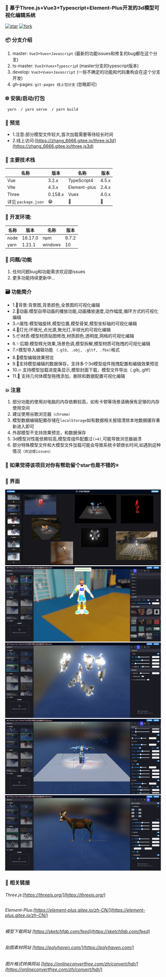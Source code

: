 

### 🌱 基于Three.js+Vue3+Typescript+Element-Plus开发的3d模型可视化编辑系统

<a href='https://gitee.com/ZHANG_6666/Three.js3D/stargazers'><img src='https://gitee.com/ZHANG_6666/Three.js3D/badge/star.svg?theme=dark' alt='star'></img></a> <a href='https://gitee.com/ZHANG_6666/Three.js3D/members'><img src='https://gitee.com/ZHANG_6666/Three.js3D/badge/fork.svg?theme=dark' alt='fork'></img></a>

### 📦️ 分支介绍
1. master: `Vue3+Vuex+Javascript` (最新的功能issues和修复的bug都在这个分支)
2. ts-master: `Vue3+Vuex+Typescrip`t (master分支的typescript版本)
3. develop: `Vue3+Vuex+Javascript` (一些不确定的功能和代码重构会在这个分支开发)
4. gh-pages: `git-pages 线上包分支` (忽略即可)

### 🌐 安装/启动/打包
```
 yarn  / yarn serve  / yarn build

```
### 🎨 预览
- 1.注意:部分模型文件较大,首次加载需要等待较长时间
- 2.线上访问:[https://zhang_6666.gitee.io/three.js3d](https://zhang_6666.gitee.io/three.js3d)

### 🎵 主要技术栈
| 名称                | 版本  | 名称        | 版本   |
| ------------------- | ----- | ----------- | ------ |
| Vue                 | 3.2.x | TypeScript4 | 4.5.x  |
| Vite                | 4.3.x | Element-plus | 2.4.x |
| Three               | 0.158.x | Vuex       | 4.0.x  |
| 详见 `package.json` | 😁    | 🥰         | 🤗    |

### 🌺 开发环境:

| 名称 | 版本    | 名称    | 版本  |
| ---- | ------- | ------- | ----- |
| node | 16.17.0| npm     | 9.7.2 |
| yarn | 1.21.1  | windows | 10    |

###	🍻 问题/功能
1. 任何问题bug和功能需求欢迎提issues
2. 更多功能持续更新中...


###	🗃️ 功能简介
- 1.📌背景:背景图,背景颜色,全景图的可视化编辑
- 2.🚀动画:模型自带动画的播放功能,动画播放速度,动作幅度,循环方式的可视化编辑
- 3.🔥属性:模型轴旋转,模型位置,模型骨架,模型坐标轴的可视化编辑
- 4.🎉灯光:环境光,点光源,聚光灯,半球光的可视化编辑
- 5.📦️材质:模型材质贴图修改,材质颜色,透明度,网格的可视化编辑
- 6.✨后期:模型辉光效果,场景色调,模型拆解,模型材质可拖拽的可视化编辑
- 7.⚡️模型导入编辑功能 `（.glb, .obj, .gltf, .fbx)`格式
- 8.🌼模型编辑效果预览
- 9.🍻支持模型编辑的数据保存，支持多个3d模型组件拖拽配置和编辑效果预览
- 10.🔥 支持模型加载进度条显示,模型封面下载，模型文件导出（.glb,.gltf）
- 11.👷 支持几何体模型拖拽添加，删除和数据配置可视化编辑

### 💥 注意

1. 部分功能的使用对电脑的内存依赖较高，如有卡顿等场景请确保有足够的内存使用空间
2. 建议使用谷歌浏览器`（chrome）`
3. 模型数据编辑配置存储在`localStorage`如有数据相关报错清除本地数据缓存重新进入即可
4. 外部模型不支持效果预览，和数据保存
5. 3d模型对性能依赖较高,模型库组件配置过`(>4)`,可能导致浏览器崩溃
6. 部分特殊模型文件和大模型文件加载可能会导致系统卡顿很长时间,如遇到这种情况`（欢迎提issues）`

### 💚 如果觉得该项目对你有帮助留个star也是不错的⭐
### 👷 界面
![输入图片说明](public/image/7.png)
![输入图片说明](public/image/2.png)
![输入图片说明](public/image/3.png)
![输入图片说明](public/image/4.png)
![输入图片说明](public/image/6.png)

### 🍻 相关链接

###### Three.js:[https://threejs.org/](https://threejs.org/)
###### Element-Plus:[https://element-plus.gitee.io/zh-CN/](https://element-plus.gitee.io/zh-CN/)
###### 模型下载网站 [https://sketchfab.com/feed](https://sketchfab.com/feed)
###### 贴图素材网站 [https://polyhaven.com/](https://polyhaven.com/)
###### 图片格式转换网站 [https://onlineconvertfree.com/zh/convert/hdr/](https://onlineconvertfree.com/zh/convert/hdr/)


